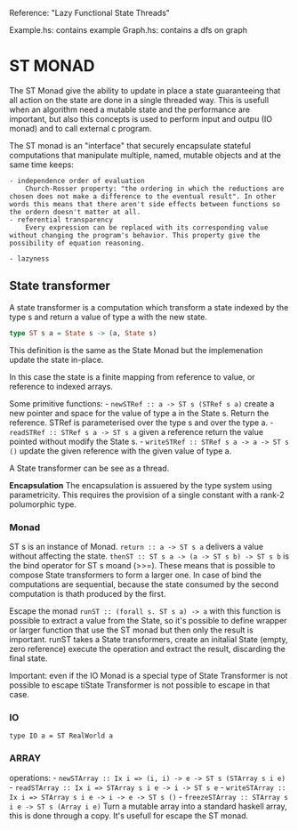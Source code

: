 Reference: "Lazy Functional State Threads"

Example.hs: contains example
Graph.hs: contains a dfs on graph

# ST MONAD

The ST Monad give the ability to update in place a state guaranteeing that all action on the state are done in a single threaded way.
This is usefull when an algorithm need a mutable state and the performance are important, but also this concepts is used to perform input and outpu (IO monad) and to call external c program.

The ST monad is an "interface" that securely encapsulate stateful computations that manipulate multiple, named, mutable objects and at the same time keeps:

    - independence order of evaluation
        Church-Rosser property: "the ordering in which the reductions are chosen does not make a difference to the eventual result". In other words this means that there aren't side effects between functions so the ordern doesn't matter at all.
    - referential transparency
        Every expression can be replaced with its corresponding value without changing the program's behavior. This property give the possibility of equation reasoning.

    - lazyness
  
## State transformer
A state transformer is a computation which transform a state indexed by the type s and return a value of type a with the new state.
``` haskell
type ST s a = State s -> (a, State s)
```
This definition is the same as the State Monad but the implemenation update the state in-place.

In this case the state is a finite mapping from reference to value, or reference to indexed arrays.

Some primitive functions:
    - `newSTRef :: a -> ST s (STRef s a)`
        create a new pointer and space for the value of type a in the State s. Return the reference. STRef is parameterised over the type s and over the type a.
    - `readSTRef :: STRef s a -> ST s a`
        given a reference return the value pointed without modify the State s.
    - `writeSTRef :: STRef s a -> a -> ST s ()`
        update the given reference with the given value of type a.

A State transformer can be see as a thread.

**Encapsulation**
The encapsulation is assuered by the type system using parametricity. This requires the provision of a single constant with a rank-2 polumorphic type. 

### Monad
ST s is an instance of Monad.
`return :: a -> ST s a` delivers a value without affecting the state.
`thenST :: ST s a -> (a -> ST s b) -> ST s b` is the bind operator for ST s moand (>>=).
These means that is possible to compose State transformers to form a larger one. In case of bind the computations are sequential, because the state consumed by the second computation is thath produced by the first.

Escape the monad
`runST :: (forall s. ST s a) -> a` with this function is possible to extract a value from the State, so it's possible to define wrapper or larger function that use the ST monad but then only the result is important. runST takes a State transformers, create an initalial State (empty, zero reference) execute the operation and extract the result, discarding the final state.

Important: even if the IO Monad is a special type of State Transformer is not possible to escape tiState Transformer is not possible to escape in that case.

### IO
`type IO a = ST RealWorld a`

### ARRAY
operations:
    - `newSTArray :: Ix i => (i, i) -> e -> ST s (STArray s i e)` 
    - `readSTArray :: Ix i => STArray s i e -> i -> ST s e`
    - `writeSTArray :: Ix i => STArray s i e -> i -> e -> ST s ()`
    - `freezeSTArray :: STArray s i e -> ST s (Array i e)` 
        Turn a mutable array into a standard haskell array, this is done through a copy. It's usefull for escape the ST monad.
